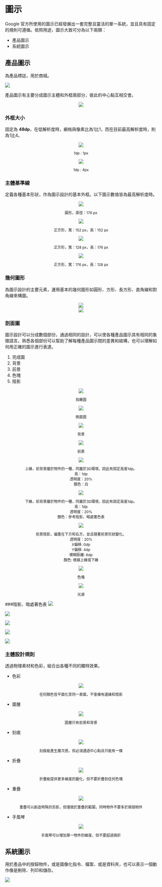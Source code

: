 # 圖示
Google 官方所使用的圖示已經發展出一套完整且靈活的單一系統，並且具有固定的規則可遵循。依照用途，圖示大致可分為以下兩類：

* 產品圖示
* 系統圖示

## 產品圖示
為產品標誌，用於商城。

<img src="http://material-design.storage.googleapis.com/publish/material_v_4/material_ext_publish/0Bx4BSt6jniD7YTRHMzFLb3FFOEk/style_logos_product_intro_material_color.png" style="max-width:25%"/>

產品圖示有主要分成圖示主體和外框兩部分，彼此的中心點互相交會。

<div align="center">
<img src="http://material-design.storage.googleapis.com/publish/material_v_4/material_ext_publish/0Bx4BSt6jniD7RGQxNmZlUWdBTWc/style_logos_product_grid_logo_grid.png" style="max-width: 50%"/>
</div>

### 外框大小
固定為 **48dp**，在低解析度時，網格與像素比為1比1，而在目前最高解析度時，則為1比4。
<div align="center">
<img src="https://wcc723.gitbooks.io/google_design_translate/content/images/style/style_logos_product_grid_unit_1to1.png" style="max-width: 50%"/>
<p style="font-size: 12px">1dp : 1px</p>
</div>

<div align="center">
<img src="https://wcc723.gitbooks.io/google_design_translate/content/images/style/style_logos_product_grid_unit_4to1.png" style="max-width: 50%"/>
<p style="font-size: 12px">1dp : 4px</p>
</div>

### 主體基準線
定義各種基本形狀，作為圖示設計的基本外框。以下圖示數值皆為最高解析度時。
<div align="center">
<img src="http://material-design.storage.googleapis.com/publish/material_v_4/material_ext_publish/0Bx4BSt6jniD7QklSbXpmcjRSTlU/style_logos_product_grid_shapes_circle.png" style="max-width: 50%"/>
<p style="font-size: 12px">圓形，直徑：176 px</p>
</div>

<div align="center">
<img src="http://material-design.storage.googleapis.com/publish/material_v_4/material_ext_publish/0Bx4BSt6jniD7ckxmSW90dlY4NGM/style_logos_product_grid_shapes_square.png" style="max-width: 50%"/>
<p style="font-size: 12px">正方形，寬：152 px，高：152 px</p>
</div>

<div align="center">
<img src="http://material-design.storage.googleapis.com/publish/material_v_4/material_ext_publish/0Bx4BSt6jniD7c1YteERsbFAtd2c/style_logos_product_grid_shapes_vert_rectangle.png" style="max-width: 50%"/>
<p style="font-size: 12px">正方形，寬：128 px，高：176 px</p>
</div>

<div align="center">
<img src="http://material-design.storage.googleapis.com/publish/material_v_4/material_ext_publish/0Bx4BSt6jniD7ZDVOaW9oaEpXSHM/style_logos_product_grid_shapes_hori_rectangle.png" style="max-width: 50%"/>
<p style="font-size: 12px">正方形，寬：176 px，高：128 px</p>
</div>

### 幾何圖形
為圖示設計的主要元素，運用基本的幾何圖形如圓形、方形、長方形、直角線和對角線來構圖。
<div align="center">
<img src="https://material-design.storage.googleapis.com/publish/material_v_4/material_ext_publish/0Bx4BSt6jniD7czBRWVhQUGRUZFk/style_logos_product_grid_geometry4.png" style="max-width: 50%"/>
</div>

<div align="center">
<img src="http://material-design.storage.googleapis.com/publish/material_v_4/material_ext_publish/0Bx4BSt6jniD7QkU2bEVFYk9odGs/style_logos_product_grid_geometry2.png" style="max-width: 50%"/>
</div>

### 剖面圖
圖示設計可以分成數個部份，通過相同的設計，可以使各種產品圖示具有相同的象徵語言。熟悉各個部份可以幫助了解每種產品圖示間的差異和結構，也可以理解如何用正確的圖示進行表達。
1. 完成圖
2. 背景
3. 前景
4. 色塊
5. 陰影

<div align="center">
<img src="http://material-design.storage.googleapis.com/publish/material_v_4/material_ext_publish/0Bx4BSt6jniD7eDY4dkFETnIwTHM/style_logos_product_anatomy_components.png" style="max-width: 50%"/>
<p style="font-size: 12px">鳥瞰圖</p>
</div>

<div align="center">
<img src="https://wcc723.gitbooks.io/google_design_translate/content/images/style/style_logos_product_anatomy_components_perspective.png" style="max-width: 50%"/>
<p style="font-size: 12px">側面圖</p>
</div>

<div align="center">
<img src="http://material-design.storage.googleapis.com/publish/material_v_4/material_ext_publish/0Bx4BSt6jniD7YkhGUlV5U1pUbFk/style_logos_product_anatomy_material_background.png" style="max-width: 50%"/>
<p style="font-size: 12px">背景</p>
</div>

<div align="center">
<img src="http://material-design.storage.googleapis.com/publish/material_v_4/material_ext_publish/0Bx4BSt6jniD7TEg1WjhLa0VDRFE/style_logos_product_anatomy_material_foreground.png" style="max-width: 50%"/>
<p style="font-size: 12px">前景</p>
</div>

<div align="center">
<img src="http://material-design.storage.googleapis.com/publish/material_v_4/material_ext_publish/0Bx4BSt6jniD7UzdCZ0MtOEpybGM/style_logos_product_anatomy_edges_tinted.png" style="max-width: 50%"/>
<p style="font-size: 12px">上緣，前背景屬於物件的一種，同屬於3D環境，因此有固定高度1dp。<br>
高：1dp<br>
透明度：20%<br>
顏色：白
</p>
</div>

<div align="center">
<img src="http://material-design.storage.googleapis.com/publish/material_v_4/material_ext_publish/0Bx4BSt6jniD7RW5GbWN2Z2pNcGc/style_logos_product_anatomy_edges_shaded.png" style="max-width: 50%"/>
<p style="font-size: 12px">下緣，前背景屬於物件的一種，同屬於3D環境，因此有固定高度1dp。<br>
高：1dp<br>
透明度：20%<br>
顏色：參考陰影、暗處著色表
</p>
</div>

<div align="center">
<img src="http://material-design.storage.googleapis.com/publish/material_v_4/material_ext_publish/0Bx4BSt6jniD7MEtzZUxkM0tzeGs/style_logos_product_lighting_shadow.png" style="max-width: 50%"/>
<p style="font-size: 12px">前景陰影，偏重在下方和右方，並且隨著前景形狀變化。<br>
透明度：20%<br>
X偏移: 0dp<br>
Y偏移: 4dp<br>
模糊距離: 6dp<br>
顏色: 根據上緣或下緣
</p>
</div>

<div align="center">
<img src="http://material-design.storage.googleapis.com/publish/material_v_4/material_ext_publish/0Bx4BSt6jniD7Uy1Vc2c5TGEtOGs/style_logos_product_anatomy_color_spot.png" style="max-width: 50%"/>
<p style="font-size: 12px">色塊</p>
</div>

<div align="center">
<img src="http://material-design.storage.googleapis.com/publish/material_v_4/material_ext_publish/0Bx4BSt6jniD7eWI1WGdhcE9xTEU/style_logos_product_lighting_lighting_45.png" style="max-width: 50%"/>
<p style="font-size: 12px">光源</p>
</div>

###陰影、暗處著色表
![](http://material-design.storage.googleapis.com/publish/material_v_4/material_ext_publish/0Bx4BSt6jniD7c2QtTjZJcEhQNWc/style_logos_product_lighting_values_cool.png)

![](http://material-design.storage.googleapis.com/publish/material_v_4/material_ext_publish/0Bx4BSt6jniD7VnJwcWFWNy1Ed0E/style_logos_product_lighting_values_fresh.png)

![](http://material-design.storage.googleapis.com/publish/material_v_4/material_ext_publish/0Bx4BSt6jniD7V0s3TGdGRVlXM0k/style_logos_product_lighting_values_warm.png)

![](http://material-design.storage.googleapis.com/publish/material_v_4/material_ext_publish/0Bx4BSt6jniD7ZVVyVnhNcG9pVkk/style_logos_product_lighting_values_hot.png)

![](http://material-design.storage.googleapis.com/publish/material_v_4/material_ext_publish/0Bx4BSt6jniD7ZGVnX1FaLTlYWVk/style_logos_product_lighting_values_neutral.png)

### 主體設計規則
透過物理素材和色彩，組合出各種不同的獨特效果。

* 色彩

<div align="center">
<img src="http://material-design.storage.googleapis.com/publish/material_v_4/material_ext_publish/0Bx4BSt6jniD7aTFQSWlWdGQ4M0E/style_logos_product_patterns_color_do.png" style="max-width: 50%"/>
<p style="font-size: 12px">任何顏色皆平面化至同一表面，不會擁有邊緣和陰影</p>
</div>

* 圖層

<div align="center">
<img src="http://material-design.storage.googleapis.com/publish/material_v_4/material_ext_publish/0Bx4BSt6jniD7THNBbDd1MUFobHM/style_logos_product_patterns_layer_do.png" style="max-width: 50%"/>
<p style="font-size: 12px">圖層只有前景和背景</p>
</div>

* 刻痕

<div align="center">
<img src="http://material-design.storage.googleapis.com/publish/material_v_4/material_ext_publish/0Bx4BSt6jniD7REh5NnRCWUFkYVU/style_logos_product_patterns_score_do.png" style="max-width: 50%"/>
<p style="font-size: 12px">刻痕能產生層次感，但必須通過中心點且只能有一條</p>
</div>

* 折疊

<div align="center">
<img src="http://material-design.storage.googleapis.com/publish/material_v_4/material_ext_publish/0Bx4BSt6jniD7NUdvcXNfcW85QnM/style_logos_product_patterns_fold_do.png" style="max-width: 50%"/>
<p style="font-size: 12px">折疊能提供更多維度的變化，但不要折疊到任何色塊</p>
</div>

* 重疊

<div align="center">
<img src="http://material-design.storage.googleapis.com/publish/material_v_4/material_ext_publish/0Bx4BSt6jniD7ZGdQTk9uMlRIRnM/style_logos_product_patterns_overlap_do.png" style="max-width: 50%"/>
<p style="font-size: 12px">重疊可以創造特殊的剪影，但僅限於重疊的範圍，同時物件不要多於兩個物件</p>
</div>

* 手風琴

<div align="center">
<img src="http://material-design.storage.googleapis.com/publish/material_v_4/material_ext_publish/0Bx4BSt6jniD7S2FaUk9sSjVGMWs/style_logos_product_patterns_accordian_do.png" style="max-width: 50%"/>
<p style="font-size: 12px">手風琴可以增加單一物件的維度，但不要超過兩折</p>
</div>

## 系統圖示
用於產品中的按鈕物件，或是圖像化指令、檔案、或是資料夾，也可以表示一個動作像是刪除、列印和儲存。

<img src="http://material-design.storage.googleapis.com/publish/material_v_4/material_ext_publish/0Bx4BSt6jniD7OFZFR1ZOUmFWTEE/style_icons_system_intro.png" style="max-width: 70%"/>